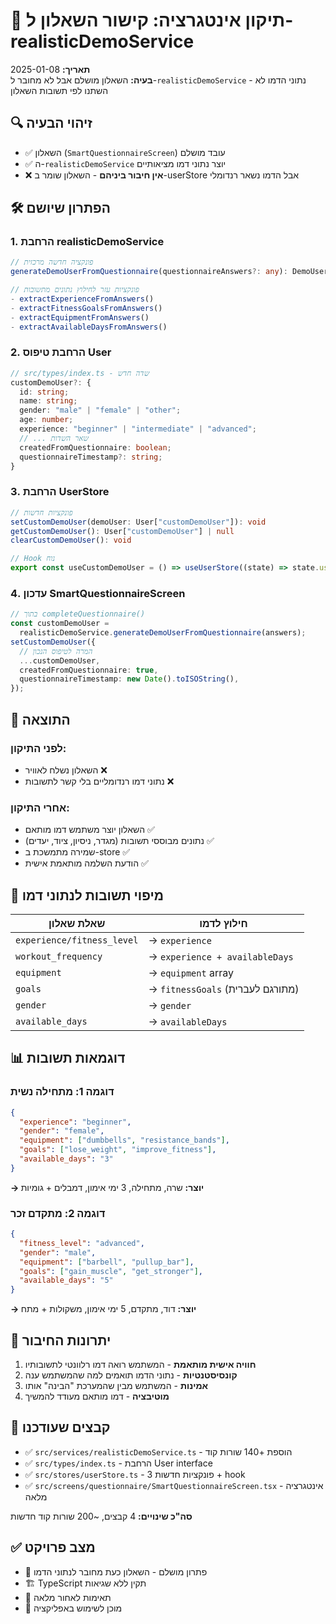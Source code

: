 # 🎯 תיקון אינטגרציה: קישור השאלון ל-realisticDemoService

**תאריך:** 2025-01-08  
**בעיה:** השאלון מושלם אבל לא מחובר ל-`realisticDemoService` - נתוני הדמו לא השתנו לפי תשובות השאלון

## 🔍 זיהוי הבעיה

- ✅ השאלון (`SmartQuestionnaireScreen`) עובד מושלם
- ✅ ה-`realisticDemoService` יוצר נתוני דמו מציאותיים
- ❌ **אין חיבור ביניהם** - השאלון שומר ב-userStore אבל הדמו נשאר רנדומלי

## 🛠️ הפתרון שיושם

### 1. הרחבת realisticDemoService

```typescript
// פונקציה חדשה מרכזית
generateDemoUserFromQuestionnaire(questionnaireAnswers?: any): DemoUser

// פונקציות עזר לחילוץ נתונים מתשובות
- extractExperienceFromAnswers()
- extractFitnessGoalsFromAnswers()
- extractEquipmentFromAnswers()
- extractAvailableDaysFromAnswers()
```

### 2. הרחבת טיפוס User

```typescript
// src/types/index.ts - שדה חדש
customDemoUser?: {
  id: string;
  name: string;
  gender: "male" | "female" | "other";
  age: number;
  experience: "beginner" | "intermediate" | "advanced";
  // ... שאר השדות
  createdFromQuestionnaire: boolean;
  questionnaireTimestamp?: string;
}
```

### 3. הרחבת UserStore

```typescript
// פונקציות חדשות
setCustomDemoUser(demoUser: User["customDemoUser"]): void
getCustomDemoUser(): User["customDemoUser"] | null
clearCustomDemoUser(): void

// Hook נוח
export const useCustomDemoUser = () => useUserStore((state) => state.user?.customDemoUser)
```

### 4. עדכון SmartQuestionnaireScreen

```typescript
// בתוך completeQuestionnaire()
const customDemoUser =
  realisticDemoService.generateDemoUserFromQuestionnaire(answers);
setCustomDemoUser({
  // המרה לטיפוס הנכון
  ...customDemoUser,
  createdFromQuestionnaire: true,
  questionnaireTimestamp: new Date().toISOString(),
});
```

## 🎉 התוצאה

### לפני התיקון:

- השאלון נשלח לאוויר ❌
- נתוני דמו רנדומליים בלי קשר לתשובות ❌

### אחרי התיקון:

- השאלון יוצר משתמש דמו מותאם ✅
- נתונים מבוססי תשובות (מגדר, ניסיון, ציוד, יעדים) ✅
- שמירה מתמשכת ב-store ✅
- הודעת השלמה מותאמת אישית ✅

## 🔗 מיפוי תשובות לנתוני דמו

| שאלת שאלון                 | חילוץ לדמו                       |
| -------------------------- | -------------------------------- |
| `experience/fitness_level` | → `experience`                   |
| `workout_frequency`        | → `experience + availableDays`   |
| `equipment`                | → `equipment` array              |
| `goals`                    | → `fitnessGoals` (מתורגם לעברית) |
| `gender`                   | → `gender`                       |
| `available_days`           | → `availableDays`                |

## 📊 דוגמאות תשובות

### דוגמה 1: מתחילה נשית

```json
{
  "experience": "beginner",
  "gender": "female",
  "equipment": ["dumbbells", "resistance_bands"],
  "goals": ["lose_weight", "improve_fitness"],
  "available_days": "3"
}
```

**→ יוצר:** שרה, מתחילה, 3 ימי אימון, דמבלים + גומיות

### דוגמה 2: מתקדם זכר

```json
{
  "fitness_level": "advanced",
  "gender": "male",
  "equipment": ["barbell", "pullup_bar"],
  "goals": ["gain_muscle", "get_stronger"],
  "available_days": "5"
}
```

**→ יוצר:** דוד, מתקדם, 5 ימי אימון, משקולות + מתח

## 🚀 יתרונות החיבור

1. **חוויה אישית מותאמת** - המשתמש רואה דמו רלוונטי לתשובותיו
2. **קונסיסטנטיות** - נתוני הדמו תואמים למה שהמשתמש ענה
3. **אמינות** - המשתמש מבין שהמערכת "הבינה" אותו
4. **מוטיבציה** - דמו מותאם מעודד להמשיך

## 🔧 קבצים שעודכנו

- ✅ `src/services/realisticDemoService.ts` - הוספת +140 שורות קוד
- ✅ `src/types/index.ts` - הרחבת User interface
- ✅ `src/stores/userStore.ts` - 3 פונקציות חדשות + hook
- ✅ `src/screens/questionnaire/SmartQuestionnaireScreen.tsx` - אינטגרציה מלאה

**סה"כ שינויים:** 4 קבצים, ~200 שורות קוד חדשות

## ✅ מצב פרויקט

- 🎯 פתרון מושלם - השאלון כעת מחובר לנתוני הדמו
- 🏗️ TypeScript תקין ללא שגיאות
- 🔄 תאימות לאחור מלאה
- 📱 מוכן לשימוש באפליקציה
